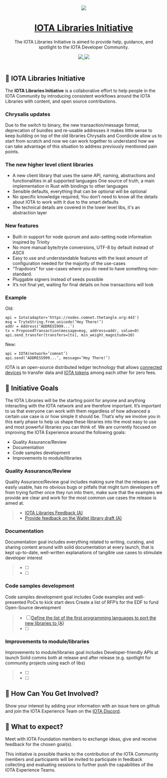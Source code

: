 <p align="center">
  <br>
  <a href="https://www.iota.org">
    <img src="https://images.ctfassets.net/xit7f234flxz/2UaYq5cR53ANDAKRT4HYWT/a4d962d037954adef7d0aa9a2e944a26/iota-small-logo.png"/>
  </a>
</p>

<h1 align="center"><a href="https://www.iota.org"> IOTA Libraries Initiative</a></h1>

<p align="center">The IOTA Libraries Initiative is aimed to provide help, guidance, and spotlight to the IOTA Developer Community.</p>

<p align="center">
  <a title="MIT License" href="LICENSE">
    <img src="https://img.shields.io/github/license/gridsome/gridsome.svg?style=flat-square&label=License&colorB=6cc24a">
  </a>
  <a title="Follow on Twitter" href="https://twitter.com/iotatoken">
    <img src="https://img.shields.io/twitter/follow/iotatoken.svg?style=social&label=Follow%20@iotatoken">
  </a>
  <br>
  <br>
</p>


## 🌳 IOTA Libraries Initiative

The **IOTA Libraries Initiative** is a collaborative effort to help people in the IOTA Community by introducing consistent workflows around the IOTA Libraries with content, and open source contributions.

### Chrysalis updates
Due to the switch to binary, the new transaction/message format, deprecation of bundles and re-usable addresses it makes little sense to keep building on top of the old libraries
Chrysalis and Coordicide allow us to start from scratch and now we can work together to understand how we can take advantage of this situation to address previously mentioned pain points.

### The new higher level client libraries

- A new client library that uses the same API, naming, abstractions and functionalities in all supported languages
One source of truth, a main implementation in Rust with bindings to other languages
- Sensible defaults, everything that can be optional will be optional
- No specific knowledge required; You don’t need to know all the details about IOTA to work with it due to the smart defaults
- The technical details are covered in the lower level libs, it's an abstraction layer

### New features
- Built-in support for node quorum and auto-setting node information inspired by Trinity
- No more manual byte/tryte conversions, UTF-8 by default instead of ASCII
- Easy to use and understandable features with the least amount of configuration needed for the majority of the use-cases
- “Trapdoors” for use-cases where you do need to have something non-standard.
- Pluggable signers instead of seeds possible
- It’s not final yet, waiting for final details on how transactions will look

### Example
Old:

```
api = Iota(adapter='https://nodes.comnet.thetangle.org:443')
msg = TryteString.from_unicode(‘Hey There!’)
addr = Address(‘ADDRESS999...’)
tx = ProposedTransaction(message=msg, address=addr, value=0)
api.send_transfer(transfers=[tx], min_weight_magnitude=10)
```

New:
```
api = IOTA(network=’comnet’)
api.send(‘ADDRESS999...’, message=’Hey There!’)
```

IOTA is an open-source distributed ledger technology that allows [connected devices](https://en.wikipedia.org/wiki/Connected_Devices) to transfer data and [IOTA tokens](https://docs.iota.org/docs/getting-started/0.1/clients/token) among each other for zero fees.

## 🎯 Initiative Goals

The IOTA Libraries will be the starting point for anyone and anything interacting with the IOTA network and are therefore important. It’s important to us that everyone can work with them regardless of how advanced a certain use case is or how simple it should be. That’s why we involve you in this early phase to help us shape these libraries into the most easy to use and most powerful libraries you can think of.
We are currently focused on improving the IOTA Experience around the following goals:

- Quality Assurance/Review
- Documentation
- Code samples development
- Improvements to module/libraries

### Quality Assurance/Review

Quality Assurance/Review goal includes making sure that the releases are easily usable, has no obvious bugs or pitfalls that might turn developers off from trying further once they run into them, make sure that the examples we provide are clear and work for the most common use cases the release is aimed at.

 > - [IOTA Libraries Feedback (A)](https://github.com/iota-community/X-Team-IOTALibraries/issues/1)
 > - [Provide feedback on the Wallet library draft (A)](https://github.com/iota-community/X-Team-IOTALibraries/issues/3)

### Documentation

Documentation goal includes everything related to writing, curating, and sharing content around with solid documentation at every launch, that is kept up-to-date, well-written explanations of tangible use cases to stimulate developer interest

> - [ ]
> - [ ]

### Code samples development

Code samples development goal includes Code examples and well-presented PoCs to kick start devs Create a list of RFP’s for the EDF to fund Open-Source development

> - [ ] [Define the list of the first programming languages to port the new libraries to (A)](https://github.com/iota-community/X-Team-IOTALibraries/issues/2)
> - [ ]

###  Improvements to module/libraries

Improvements to module/libraries goal includes Developer-friendly APIs at launch Solid comms both at release and after release (e.g. spotlight for community projects using each of libs)

> - [ ]
> - [ ]

## 🤔 How Can You Get Involved?

Show your interest by adding your information with an issue here on github and join the IOTA Experience Team on the [IOTA Discord](https://discord.iota.org).

## 👥 What to expect?

Meet with IOTA Foundation members to exchange ideas, give and receive feedback for the chosen goal(s).

This initiative is possible thanks to the contribution of the IOTA Community members and participants will be invited to participate in feedback collecting and evaluating sessions to further push the capabilities of the IOTA Experience Teams. 
